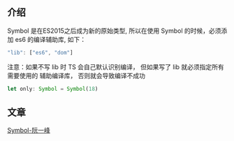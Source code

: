## 介绍

Symbol 是在ES2015之后成为新的原始类型, 所以在使用 Symbol 的时候，必须添加 es6 的编译辅助库, 如下：

```js
"lib": ["es6", "dom"]
```

注意：如果不写 lib 时 TS 会自己默认识别编译， 但如果写了 lib 就必须指定所有需要使用的 辅助编译库， 否则就会导致编译不成功

```js
let only: Symbol = Symbol(18)
```

## 文章

[Symbol-阮一峰](https://es6.ruanyifeng.com/#docs/symbol)